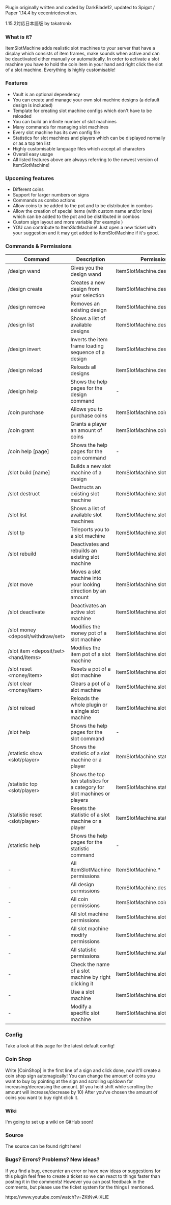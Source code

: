 <p>Plugin originally written and coded by DarkBlade12, updated to Spigot / Paper 1.14.4 by eccentricdevotion.</p>
<p> 1.15.2対応日本語版 by takatronix</p>
</p>
<p></p>
<h3>What is it?</h3>
<p>
ItemSlotMachine adds realistic slot machines to your server that have a display which consists of item frames, make sounds when active and can be deactivated either manually or automatically. In order to activate a slot machine you have to hold the coin item in your hand and right click the slot of a slot machine. Everything is highly customisable!
</p>
<h3>Features</h3>
<ul>
	<li>Vault is an optional dependency</li>
	<li>You can create and manage your own slot machine designs (a default design is included)</li>
	<li>Template for creating slot machine configs which don't have to be reloaded</li>
	<li>You can build an infinite number of slot machines</li>
	<li>Many commands for managing slot machines</li>
	<li>Every slot machine has its own config file</li>
	<li>Statistics for slot machines and players which can be displayed normally or as a top ten list</li>
	<li>Highly customisable language files which accept all characters</li>
	<li>Overall easy usage</li>
	<li>All listed features above are always referring to the newest version of ItemSlotMachine!</li>
</ul>
<h3>Upcoming features</h3>
<ul>
	<li>Different coins</li>
	<li>Support for larger numbers on signs</li>
	<li>Commands as combo actions</li>
	<li>Allow coins to be added to the pot and to be distributed in combos</li>
	<li>Allow the creation of special items (with custom name and/or lore) which can be added to the pot and be distributed in combos</li>
	<li>Custom sign layout and more variable (for example <player>)</li>
	<li>YOU can contribute to ItemSlotMachine! Just open a new ticket with your suggestion and it may get added to ItemSlotMachine if it's good.</li>
</ul>
<h3>Commands & Permissions</h3>
<p>


| Command | Description | Permission |
| ------------- | ------------- | ------------- |
| /design wand | Gives you the design wand | ItemSlotMachine.design.wand |
| /design create <name>  | Creates a new design from your selection | ItemSlotMachine.design.create |
| /design remove <name> | Removes an existing design | ItemSlotMachine.design.remove |
| /design list | Shows a list of available designs | ItemSlotMachine.design.list |
| /design invert <name> | Inverts the item frame loading sequence of a design | ItemSlotMachine.design.invert |
| /design reload | Reloads all designs | ItemSlotMachine.design.reload |
| /design help <page> | Shows the help pages for the design command | - |
| /coin purchase <amount> | Allows you to purchase coins | ItemSlotMachine.coin.purchase |
| /coin grant <player> <amount> | Grants a player an amount of coins | ItemSlotMachine.coin.grant |
| /coin help [page] | Shows the help pages for the coin command | - |
| /slot build <design> [name] | Builds a new slot machine of a design | ItemSlotMachine.slot.build |
| /slot destruct <name> | Destructs an existing slot machine | ItemSlotMachine.slot.destruct |
| /slot list | Shows a list of available slot machines | ItemSlotMachine.slot.list |
| /slot tp <name> | Teleports you to a slot machine | ItemSlotMachine.slot.tp |
| /slot rebuild <name> | Deactivates and rebuilds an existing slot machine | ItemSlotMachine.slot.rebuild |
| /slot move <name> <amount> | Moves a slot machine into your looking direction by an amount | ItemSlotMachine.slot.move |
| /slot deactivate <name> | Deactivates an active slot machine | ItemSlotMachine.slot.deactivate |
| /slot money <name> <deposit/withdraw/set> <amount> | Modifies the money pot of a slot machine | ItemSlotMachine.slot.money |
| /slot item <name> <deposit/set> <hand/items> | Modifies the item pot of a slot machine | ItemSlotMachine.slot.item |
| /slot reset <name> <money/item> | Resets a pot of a slot machine | ItemSlotMachine.slot.reset |
| /slot clear <name> <money/item> | Clears a pot of a slot machine | ItemSlotMachine.slot.clear |
| /slot reload <name> | Reloads the whole plugin or a single slot machine | ItemSlotMachine.slot.reload |
| /slot help <page> | Shows the help pages for the slot command | - |
| /statistic show <slot/player> <name> | Shows the statistic of a slot machine or a player | ItemSlotMachine.statistic.show |
| /statistic top <slot/player> <category> | Shows the top ten statistics for a category for slot machines or players | ItemSlotMachine.statistic.top |
| /statistic reset <slot/player> <name> | Resets the statistic of a slot machine or a player | ItemSlotMachine.statistic.reset |
| /statistic help <page> | Shows the help pages for the statistic command | - |
| - | All ItemSlotMachine permissions | ItemSlotMachine.* |
| - | All design permissions | ItemSlotMachine.design.* |
| - | All coin permissions | ItemSlotMachine.coin.* |
| - | All slot machine permissions | ItemSlotMachine.slot.* |
| - | All slot machine modify permissions | ItemSlotMachine.slot.modify.* |
| - | All statistic permissions | ItemSlotMachine.statistic.* |
| - | Check the name of a slot machine by right clicking it | ItemSlotMachine.slot.check |
| - | Use a slot machine | ItemSlotMachine.slot.use |
| - | Modify a specific slot machine | ItemSlotMachine.slot.modify.<name> |
</p>
<h3>Config</h3>
<p>
	Take a look at this page for the latest default config!
</p>
<h3>Coin Shop</h3>
<p>
	Write [CoinShop] in the first line of a sign and click done, now it'll create a coin shop sign automagically! You can change the amount of coins you want to buy by pointing at the sign and scrolling up/down for increasing/decreasing the amount. (if you hold shift while scrolling the amount will increase/decrease by 10) After you've chosen the amount of coins you want to buy right click it.
</p>
<h3>Wiki</h3>
<p>
	I'm going to set up a wiki on GitHub soon!
</p>
<h3>Source</h3>
<p>
	The source can be found right here!
</p>
<h3>Bugs? Errors? Problems? New ideas?</h3>
<p>
	If you find a bug, encounter an error or have new ideas or suggestions for this plugin feel free to create a ticket so we can react to things faster than posting it in the comments! However you can post feedback in the comments, but please use the ticket system for the things I mentioned.
</p>
<p>
https://www.youtube.com/watch?v=ZKtNvA-XLIE
</p>
